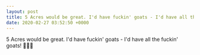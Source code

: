 ```yaml
---
layout: post
title: 5 Acres would be great. I'd have fuckin' goats - I'd have all the fuckin' goats! 🐐🐐🐐
date: 2020-02-27 03:52:50 +0000
---
```


5 Acres would be great. I'd have fuckin' goats - I'd have all the fuckin' goats! 🐐🐐🐐

